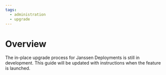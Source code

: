 ```yaml
---
tags:
  - administration
  - upgrade
---
```


# Overview

The in-place upgrade process for Janssen Deployments is still in development. This guide will be updated with instructions when the feature is launched.
